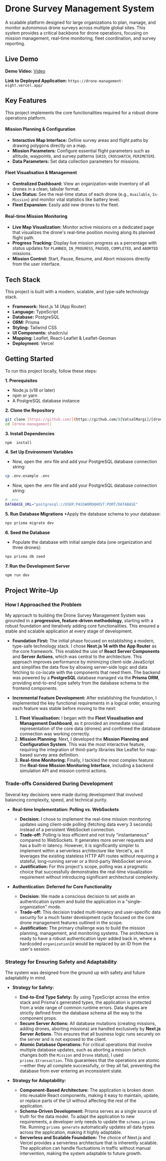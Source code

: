 # Drone Survey Management System

A scalable platform designed for large organizations to plan, manage, and monitor autonomous drone surveys across multiple global sites. This system provides a critical backbone for drone operations, focusing on mission management, real-time monitoring, fleet coordination, and survey reporting.

## Live Demo





**Demo Video:** [Video](https://github.com/user-attachments/assets/946bc3c0-fb1d-44d0-b84b-20dcb337668d)

**Link to Deployed Application:** `https://drone-management-eight.vercel.app/`

## Key Features

This project implements the core functionalities required for a robust drone operations platform.

#### Mission Planning & Configuration
* **Interactive Map Interface:** Define survey areas and flight paths by drawing polygons directly on a map.
* **Mission Parameters:** Configure essential flight parameters such as altitude, waypoints, and survey patterns (`GRID`, `CROSSHATCH`, `PERIMETER`).
* **Data Parameters:** Set data collection parameters for missions.

#### Fleet Visualisation & Management
* **Centralized Dashboard:** View an organization-wide inventory of all drones in a clean, tabular format.
* **Live Status:** See the real-time status of each drone (e.g., `Available`, `In-Mission`) and monitor vital statistics like battery level.
* **Fleet Expansion:** Easily add new drones to the fleet.

#### Real-time Mission Monitoring
* **Live Map Visualization:** Monitor active missions on a dedicated page that visualizes the drone's real-time position moving along its planned flight path.
* **Progress Tracking:** Display live mission progress as a percentage with status updates for `PLANNED`, `IN_PROGRESS`, `PAUSED`, `COMPLETED`, and `ABORTED` missions.
* **Mission Control:** Start, Pause, Resume, and Abort missions directly from the user interface.

## Tech Stack

This project is built with a modern, scalable, and type-safe technology stack.

* **Framework:** Next.js 14 (App Router)
* **Language:** TypeScript
* **Database:** PostgreSQL
* **ORM:** Prisma
* **Styling:** Tailwind CSS
* **UI Components:** shadcn/ui
* **Mapping:** Leaflet, React-Leaflet & Leaflet-Geoman
* **Deployment:** Vercel

## Getting Started

To run this project locally, follow these steps:

**1. Prerequisites**
* Node.js (v18 or later)
* npm or yarn
* A PostgreSQL database instance

**2. Clone the Repository**
```bash
git clone [https://github.com/](https://github.com/)[VatsalMargi]/[drone-management].git
cd [drone-management]
```

**3. Install Dependencies**

```bash
npm  install
```

**4. Set Up Environment Variables**
* Now, open the .env file and add your PostgreSQL database connection string:
```bash
cp .env.example .env
```
* Now, open the .env file and add your PostgreSQL database connection string:
```bash
# .env
DATABASE_URL="postgresql://USER:PASSWORD@HOST:PORT/DATABASE"
```

**5. Run Database Migrations**
*Apply the database schema to your database:
```bash
npx prisma migrate dev
```

**6. Seed the Database**
* Populate the database with initial sample data (one organization and three drones):
```bash
npx prisma db seed
```

**7. Run the Development Server**
```bash
npm run dev
```

## Project Write-Up

### How I Approached the Problem

My approach to building the Drone Survey Management System was grounded in a **progressive, feature-driven methodology**, starting with a robust foundation and iteratively adding core functionalities. This ensured a stable and scalable application at every stage of development.

* **Foundation First:** The initial phase focused on establishing a modern, type-safe technology stack. I chose **Next.js 14 with the App Router** as the core framework. This enabled the use of **React Server Components** and **Server Actions**, which was central to the architecture. This approach improves performance by minimizing client-side JavaScript and simplifies the data flow by allowing server-side logic and data fetching to co-locate with the components that need them. The backend was powered by a **PostgreSQL** database managed via the **Prisma ORM**, providing end-to-end type safety from the database schema to the frontend components.

* **Incremental Feature Development:** After establishing the foundation, I implemented the key functional requirements in a logical order, ensuring each feature was stable before moving to the next:
    1. **Fleet Visualisation:** I began with the **Fleet Visualisation and Management Dashboard**, as it provided an immediate visual representation of the core data (drones) and confirmed the database connection was working correctly.
    2. **Mission Planning:** Next, I developed the **Mission Planning and Configuration System**. This was the most interactive feature, requiring the integration of third-party libraries like Leaflet for map-based survey area definition.
    3. **Real-time Monitoring:** Finally, I tackled the most complex feature: the **Real-time Mission Monitoring Interface**, including a backend simulation API and mission control actions.

### Trade-offs Considered During Development

Several key decisions were made during development that involved balancing complexity, speed, and technical purity.

* **Real-time Implementation: Polling vs. WebSockets**
    * **Decision:** I chose to implement the real-time mission monitoring updates using client-side polling (fetching data every 3 seconds) instead of a persistent WebSocket connection.
    * **Trade-off:** Polling is less efficient and not truly "instantaneous" compared to WebSockets. It generates more server requests and has a built-in latency. However, it is significantly simpler to implement within a serverless architecture like Vercel's, as it leverages the existing stateless HTTP API routes without requiring a stateful, long-running server or a third-party WebSocket service.
    * **Justification:** For this project's scope, polling was a pragmatic choice that successfully demonstrates the real-time visualization requirement without introducing significant architectural complexity.

* **Authentication: Deferred for Core Functionality**
    * **Decision:** We made a conscious decision to set aside an authentication system and build the application in a "single-organization" mode.
    * **Trade-off:** This decision traded multi-tenancy and user-specific data security for a much faster development cycle focused on the core drone management features outlined in the scope.
    * **Justification:** The primary challenge was to build the mission planning, management, and monitoring systems. The architecture is ready to have a robust authentication layer added back in, where a hardcoded `organizationId` would be replaced by an ID from the user's session.

### Strategy for Ensuring Safety and Adaptability

The system was designed from the ground up with safety and future adaptability in mind.

* **Strategy for Safety:**
    * **End-to-End Type Safety:** By using TypeScript across the entire stack and Prisma's generated types, the application is protected from a wide range of common runtime errors. Data shapes are strictly defined from the database schema all the way to the component props.
    * **Secure Server Actions:** All database mutations (creating missions, adding drones, aborting missions) are handled exclusively by **Next.js Server Actions**. This ensures that all business logic runs securely on the server and is not exposed to the client.
    * **Atomic Database Operations:** For critical operations that involve multiple database updates, such as aborting a mission (which changes both the `Mission` and `Drone` status), I used `prisma.$transaction`. This guarantees that the operations are atomic—either they all complete successfully, or they all fail, preventing the database from ever entering an inconsistent state.

* **Strategy for Adaptability:**
    * **Component-Based Architecture:** The application is broken down into reusable React components, making it easy to maintain, update, or replace parts of the UI without affecting the rest of the application.
    * **Schema-Driven Development:** Prisma serves as a single source of truth for the data model. To adapt the application to new requirements, a developer only needs to update the `schema.prisma` file. Running `prisma generate` automatically updates all data types across the application, making it highly adaptable.
    * **Serverless and Scalable Foundation:** The choice of Next.js and Vercel provides a serverless architecture that is inherently scalable. The application can handle fluctuations in traffic without manual intervention, making the system adaptable to future growth.


